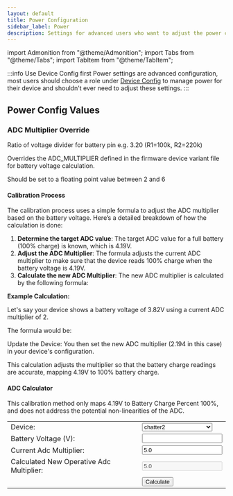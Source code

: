 ```yaml
---
layout: default
title: Power Configuration
sidebar_label: Power
description: Settings for advanced users who want to adjust the power configuration on their Meshtastic device.
---
```


import Admonition from "@theme/Admonition";
import Tabs from "@theme/Tabs";
import TabItem from "@theme/TabItem";

:::info Use Device Config first
Power settings are advanced configuration, most users should choose a role under [Device Config](/docs/configuration/radio/device) to manage power for their device and shouldn't ever need to adjust these settings.
:::

## Power Config Values

### ADC Multiplier Override

Ratio of voltage divider for battery pin e.g. 3.20 (R1=100k, R2=220k)

Overrides the ADC_MULTIPLIER defined in the firmware device variant file for battery voltage calculation.

Should be set to a floating point value between 2 and 6

#### Calibration Process

The calibration process uses a simple formula to adjust the ADC multiplier based on the battery voltage. Here’s a detailed breakdown of how the calculation is done:

1. **Determine the target ADC value**: The target ADC value for a full battery (100% charge) is known, which is 4.19V.
2. **Adjust the ADC Multiplier**: The formula adjusts the current ADC multiplier to make sure that the device reads 100% charge when the battery voltage is 4.19V.
3. **Calculate the new ADC Multiplier**: The new ADC multiplier is calculated by the following formula:


**Example Calculation:**

Let's say your device shows a battery voltage of 3.82V using a current ADC multiplier of 2.

The formula would be:



Update the Device: You then set the new ADC multiplier (2.194 in this case) in your device's configuration.

This calculation adjusts the multiplier so that the battery charge readings are accurate, mapping 4.19V to 100% battery charge.

#### ADC Calculator

<div>
  <Admonition type="info">
    <p>This calibration method only maps 4.19V to Battery Charge Percent 100%, and does not address the potential non-linearities of the ADC.</p>
  </Admonition>
  <table>
    <tr>
      <td>Device:</td>
      <td>
        <select id="deviceSelect" onchange="updateAdcMultiplier()">
          <option value="chatter2" data-multiplier="5.0">chatter2</option>
          <option value="diy" data-multiplier="1.85">diy</option>
          <option value="esp32-s3-pico" data-multiplier="3.1">esp32-s3-pico</option>
          <option value="heltec_v1" data-multiplier="3.2">heltec_v1</option>
          <option value="heltec_v2" data-multiplier="3.2">heltec_v2</option>
          <option value="heltec_v3" data-multiplier="5.1205">heltec_v3</option>
          <option value="heltec_wsl_v3" data-multiplier="5.1205">heltec_wsl_v3</option>
          <option value="heltec_wireless_paper" data-multiplier="2.0">heltec_wireless_paper</option>
          <option value="heltec_wireless_tracker" data-multiplier="5.1205">heltec_wireless_tracker</option>
          <option value="lora_isp4520" data-multiplier="1.436">lora_isp4520</option>
          <option value="m5stack_coreink" data-multiplier="5.0">m5stack_coreink</option>
          <option value="nano-g1-explorer" data-multiplier="2.0">nano-g1-explorer</option>
          <option value="nano-g2-ultra" data-multiplier="2.0">nano-g2-ultra</option>
          <option value="picomputer-s3" data-multiplier="3.1">picomputer-s3</option>
          <option value="rak4631" data-multiplier="1.73">rak4631</option>
          <option value="rpipico" data-multiplier="3.1">rpipico</option>
          <option value="rpipicow" data-multiplier="3.1">rpipicow</option>
          <option value="station-g1" data-multiplier="6.45">station-g1</option>
          <option value="station-g2" data-multiplier="4.0">station-g2</option>
          <option value="tlora_v2_1_16" data-multiplier="2.0">tlora_v2_1_16</option>
          <option value="tlora_v2_1_18" data-multiplier="2.11">tlora_v2_1_18</option>
          <option value="tlora_t3s3_v1" data-multiplier="2.11">tlora_t3s3_v1</option>
          <option value="t-deck" data-multiplier="2.11">t-deck</option>
          <option value="t-echo" data-multiplier="2.0">t-echo</option>
        </select>
      </td>
    </tr>
    <tr>
      <td>Battery Voltage (V):</td>
      <td><input type="text" id="batteryVoltage" value="" /></td>
    </tr>
    <tr>
      <td>Current Adc Multiplier:</td>
      <td><input type="text" id="operativeAdcMultiplier" value="5.0" /></td>
    </tr>
    <tr>
      <td>Calculated New Operative Adc Multiplier:</td>
      <td><input type="text" id="newOperativeAdcMultiplier" value="5.0" disabled="disabled" /></td>
    </tr>
    <tr>
      <td></td>
      <td>
        <button class="button button--outline button--lg cta--button" onclick="calculateNewMultiplier()">Calculate</button>
      </td>
    </tr>
  </table>
  <script>
    function updateAdcMultiplier() {
      var select = document.getElementById('deviceSelect');
      var multiplier = select.options[select.selectedIndex].getAttribute('data-multiplier');
      document.getElementById('operativeAdcMultiplier').value = multiplier;
    }

    function calculateNewMultiplier() {
      var batteryVoltage = parseFloat(document.getElementById('batteryVoltage').value);
      var currentAdcMultiplier = parseFloat(document.getElementById('operativeAdcMultiplier').value);

      if (isNaN(batteryVoltage) || batteryVoltage <= 0 || isNaN(currentAdcMultiplier) || currentAdcMultiplier < 2 || currentAdcMultiplier > 6) {
        alert("Please enter valid numbers within the specified ranges.");
        return;
      }

      var targetVoltage = 4.19;
      var newAdcMultiplier = currentAdcMultiplier * (targetVoltage / batteryVoltage);

      document.getElementById('newOperativeAdcMultiplier').value = newAdcMultiplier.toFixed(3);
    }
  </script>
</div>
